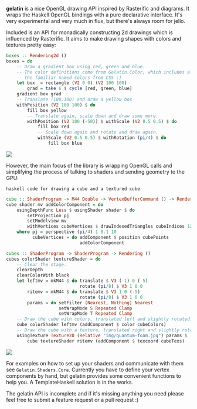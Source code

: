 **gelatin** is a nice OpenGL drawing API inspired by Rasterific and diagrams. It wraps the Haskell OpenGL bindings with a pure declarative interface. It's very experimental and very much in flux, but there's always room for jello.

Included is an API for monadically constructing 2d drawings which is influenced by Rasterific. It aims to make drawing shapes with colors and textures pretty easy:

```haskell
boxes :: Rendering2d ()
boxes = do
    -- Draw a gradient box using red, green and blue.
    -- The color definitions come from Gelatin.Color, which includes all
    -- the familiar named colors from CSS :)
    let box  = rectangle (V2 0 0) (V2 100 100)
        grad = take 6 $ cycle [red, green, blue]
    gradient box grad
    -- Translate (100,100) and draw a yellow box
    withPosition (V2 100 100) $ do
        fill box yellow
        -- Translate again, scale down and draw some more.
        withPosition (V2 100 (-50)) $ withScale (V2 0.5 0.5) $ do
            fill box red
            -- Scale down again and rotate and draw again.
            withScale (V2 0.5 0.5) $ withRotation (pi/4) $ do
                fill box blue
```

<img src="https://raw.githubusercontent.com/schell/gelatin/master/img/boxes.png" />

However, the main focus of the library is wrapping OpenGL calls and simplifying the process of talking to shaders and sending geometry to the GPU:

    haskell code for drawing a cube and a textured cube
```haskell
cube :: ShaderProgram -> M44 Double -> VertexBufferCommand () -> Rendering ()
cube shader mv addColorComponent = do
    usingDepthFunc Less $ usingShader shader $ do
        setProjection pj
        setModelview mv
        withVertices cubeVertices $ drawIndexedTriangles cubeIndices 12
    where pj = perspective (pi/4) 1 0.1 10
          cubeVertices = do addComponent $ position cubePoints
                            addColorComponent

cubes :: ShaderProgram -> ShaderProgram -> Rendering ()
cubes colorShader textureShader = do
    -- Clear the stage.
    clearDepth
    clearColorWith black
    let leftmv = mkM44 $ do translate $ V3 (-1) 0 (-5)
                            rotate (pi/8) $ V3 1 0 0
        ritemv = mkM44 $ do translate $ V3 1 0 (-5)
                            rotate (pi/8) $ V3 1 0 0
        params = do setFilter (Nearest, Nothing) Nearest
                    setWrapMode S Repeated Clamp
                    setWrapMode T Repeated Clamp
    -- Draw the cube with colors, translated left and slightly rotated.
    cube colorShader leftmv (addComponent $ color cubeColors)
    -- Draw the cube with a texture, translated right and slightly rotated.
    usingTexture Texture2D (Relative "img/quantum-foam.jpg") params $
        cube textureShader ritemv (addComponent $ texcoord cubeTexs)
```
    
<img src="https://raw.githubusercontent.com/schell/gelatin/master/img/cubes.png" />

For examples on how to set up your shaders and communicate with them see 
`Gelatin.Shaders.Core`. Currently you have to define your vertex components by 
hand, but gelatin provides some convenient functions to help you. A 
TemplateHaskell solution is in the works. 

The gelatin API is incomplete and if it's missing anything you need please feel free to submit a feature request or a pull request :)
